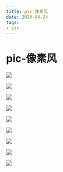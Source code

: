 ```yaml
---
title: pic-像素风 
date: 2020-04-24
tags: 
- pic 
---
```

# pic-像素风
![](https://cdn.jsdelivr.net/gh/nber1994/fu0k@master/uPic/20200424171346252_1661483111.png)

![](https://cdn.jsdelivr.net/gh/nber1994/fu0k@master/uPic/20200424171413064_816784636.png)

![](https://cdn.jsdelivr.net/gh/nber1994/fu0k@master/uPic/20200424171424472_983905628.png)

![](https://cdn.jsdelivr.net/gh/nber1994/fu0k@master/uPic/20200424171434453_877807896.png)

![](https://cdn.jsdelivr.net/gh/nber1994/fu0k@master/uPic/20200424171443174_104653182.png)

![](https://cdn.jsdelivr.net/gh/nber1994/fu0k@master/uPic/20200424171450984_116922981.png)

![](https://cdn.jsdelivr.net/gh/nber1994/fu0k@master/uPic/20200424171459265_177004662.png)

![](https://cdn.jsdelivr.net/gh/nber1994/fu0k@master/uPic/20200424171507606_652503139.png)

![](https://cdn.jsdelivr.net/gh/nber1994/fu0k@master/uPic/20200424171518880_1568755591.png)



